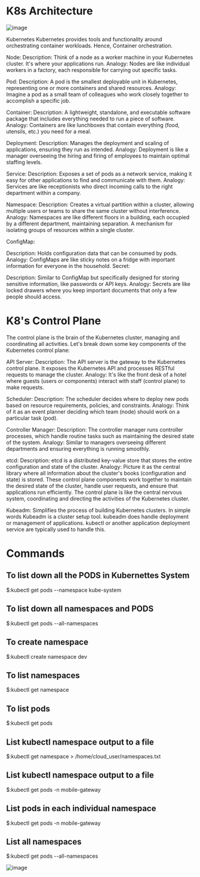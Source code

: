 # K8s Architecture

![image](https://github.com/MirHassanRiaz/K8s/assets/53171887/6831024e-38ae-40da-9ab7-705c45683dbb)

Kubernetes
Kubernetes provides tools and functionality around orchestrating container workloads. Hence, Container orchestration.

Node:
Description: Think of a node as a worker machine in your Kubernetes cluster. It's where your applications run.
Analogy: Nodes are like individual workers in a factory, each responsible for carrying out specific tasks.

Pod:
Description: A pod is the smallest deployable unit in Kubernetes, representing one or more containers and shared resources.
Analogy: Imagine a pod as a small team of colleagues who work closely together to accomplish a specific job.

Container:
Description: A lightweight, standalone, and executable software package that includes everything needed to run a piece of software.
Analogy: Containers are like lunchboxes that contain everything (food, utensils, etc.) you need for a meal.

Deployment:
Description: Manages the deployment and scaling of applications, ensuring they run as intended.
Analogy: Deployment is like a manager overseeing the hiring and firing of employees to maintain optimal staffing levels.

Service:
Description: Exposes a set of pods as a network service, making it easy for other applications to find and communicate with them.
Analogy: Services are like receptionists who direct incoming calls to the right department within a company.

Namespace:
Description: Creates a virtual partition within a cluster, allowing multiple users or teams to share the same cluster without interference.
Analogy: Namespaces are like different floors in a building, each occupied by a different department, maintaining separation. A mechanism for isolating groups of resources within a single cluster.

ConfigMap:

Description: Holds configuration data that can be consumed by pods.
Analogy: ConfigMaps are like sticky notes on a fridge with important information for everyone in the household.
Secret:

Description: Similar to ConfigMap but specifically designed for storing sensitive information, like passwords or API keys.
Analogy: Secrets are like locked drawers where you keep important documents that only a few people should access.

# K8's Control Plane

 The control plane is the brain of the Kubernetes cluster, managing and coordinating all activities. Let's break down some key components of the Kubernetes control plane:

API Server:
Description: The API server is the gateway to the Kubernetes control plane. It exposes the Kubernetes API and processes RESTful requests to manage the cluster.
Analogy: It's like the front desk of a hotel where guests (users or components) interact with staff (control plane) to make requests.

Scheduler:
Description: The scheduler decides where to deploy new pods based on resource requirements, policies, and constraints.
Analogy: Think of it as an event planner deciding which team (node) should work on a particular task (pod).

Controller Manager:
Description: The controller manager runs controller processes, which handle routine tasks such as maintaining the desired state of the system.
Analogy: Similar to managers overseeing different departments and ensuring everything is running smoothly.

etcd:
Description: etcd is a distributed key-value store that stores the entire configuration and state of the cluster.
Analogy: Picture it as the central library where all information about the cluster's books (configuration and state) is stored.
These control plane components work together to maintain the desired state of the cluster, handle user requests, and ensure that applications run efficiently. The control plane is like the central nervous system, coordinating and directing the activities of the Kubernetes cluster.

Kubeadm:
Simplifies the process of building Kubernetes clusters. In simple words Kubeadm is a cluster setup tool. kubeadm does handle deployment or management of applications. kubectl or another application deployment service are typically used to handle this.

# Commands

## To list down all the PODS in Kubernettes System
$:kubectl get pods --namespace kube-system

## To list down all namespaces and PODS
$:kubectl get pods --all-namespaces

## To create namespace
$:kubectl create namespace dev

## To list namespaces
$:kubectl get namespace

## To list pods
$:kubectl get pods

## List kubectl namespace output to a file
$:kubectl get namespace > /home/cloud_user/namespaces.txt

## List kubectl namespace output to a file
$:kubectl get pods -n mobile-gateway

## List pods in each individual namespace
$:kubectl get pods -n mobile-gateway

## List all namespaces
$:kubectl get pods --all-namespaces

![image](https://github.com/MirHassanRiaz/K8s/assets/53171887/aba2a7ca-3fa1-41e3-8c14-535a2c16e5d9)

